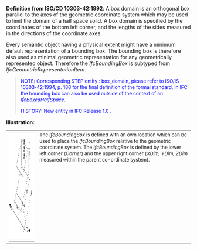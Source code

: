 ﻿**Definition from ISO/CD 10303-42:1992**: A box domain is an orthogonal box parallel to the axes of the geometric coordinate system which may be used to limit the domain of a half space solid. A box domain is specified by the coordinates of the bottom left corner, and the lengths of the sides measured in the directions of the coordinate axes.

Every semantic object having a physical extent might have a minimum default representation of a bounding box. The bounding box is therefore also used as minimal geometric representation for any geometrically represented object. Therefore the _IfcBoundingBox_ is subtyped from _IfcGeometricRepresentationItem_.

> <font color="#0000FF" size="-1">NOTE: Corresponding STEP entity :
		  box_domain, please refer to ISO/IS 10303-42:1994, p. 186 for the final
		  definition of the formal standard. In IFC the bounding box can also be used
		  outside of the context of an <i>IfcBoxedHalfSpace</i>.</font>
> 
> <font color="#0000FF" size="-1">HISTORY: New entity in IFC Release 1.0
		  .</font>
>

**Illustration:**

<table cellpadding="2" cellspacing="2"> 
		<tr> 
		  <td><a href="drawings/IfcBoundingBox-Layout1.dwf"><img src="figures/ifcboundingbox-layout1.gif" alt="half space solid" width="400" height="300" border="0"></a></td> 
		  <td valign="TOP" align="LEFT"><font size="-1">The <i>IfcBoundingBox</i>
			 is defined with an own location which can be used to place the
			 <i>IfcBoundingBox</i> relative to the geometric coordinate system. The
			 <i>IfcBoundingBox</i> is defined by the lower left corner (<i>Corner</i>) and
			 the upper right corner (<i>XDim, YDim, ZDim</i> measured within the parent
			 co-ordinate system).</font><font size="-1"></font></td> 
		</tr> 
	 </table>